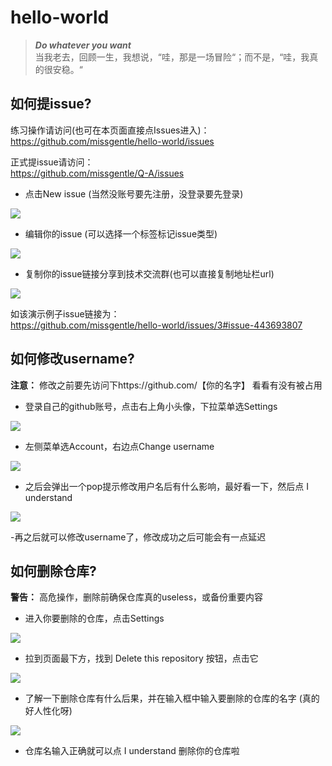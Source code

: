 # hello-world

 > ***Do whatever you want***    
 > 当我老去，回顾一生，我想说，“哇，那是一场冒险“；而不是，“哇，我真的很安稳。“
 
 
## 如何提issue?

练习操作请访问(也可在本页面直接点Issues进入)：    
 https://github.com/missgentle/hello-world/issues 
 
正式提issue请访问：    
 https://github.com/missgentle/Q-A/issues 


- 点击New issue (当然没账号要先注册，没登录要先登录)
<img src= "https://github.com/missgentle/hello-world/blob/master/stepsImg/1-1.png">
 
- 编辑你的issue (可以选择一个标签标记issue类型)
<img src= "https://github.com/missgentle/hello-world/blob/master/stepsImg/1-2.png">
 
- 复制你的issue链接分享到技术交流群(也可以直接复制地址栏url)
<img src= "https://github.com/missgentle/hello-world/blob/master/stepsImg/1-3.png">
 
如该演示例子issue链接为：    
 https://github.com/missgentle/hello-world/issues/3#issue-443693807 
 
 
 ## 如何修改username?
 
 **注意：** 修改之前要先访问下https://github.com/【你的名字】 看看有没有被占用

- 登录自己的github账号，点击右上角小头像，下拉菜单选Settings
<img src= "https://github.com/missgentle/hello-world/blob/master/stepsImg/2-1.png">

- 左侧菜单选Account，右边点Change username 
<img src= "https://github.com/missgentle/hello-world/blob/master/stepsImg/2-2.png">

- 之后会弹出一个pop提示修改用户名后有什么影响，最好看一下，然后点 I understand
<img src= "https://github.com/missgentle/hello-world/blob/master/stepsImg/2-3.png">

-再之后就可以修改username了，修改成功之后可能会有一点延迟

 ## 如何删除仓库?
 
  **警告：** 高危操作，删除前确保仓库真的useless，或备份重要内容
 
 - 进入你要删除的仓库，点击Settings
 <img src= "https://github.com/missgentle/hello-world/blob/master/stepsImg/3-1.png">
 
 - 拉到页面最下方，找到 Delete this repository 按钮，点击它
 <img src= "https://github.com/missgentle/hello-world/blob/master/stepsImg/3-2.png">
 
 - 了解一下删除仓库有什么后果，并在输入框中输入要删除的仓库的名字 (真的好人性化呀)
  <img src= "https://github.com/missgentle/hello-world/blob/master/stepsImg/3-3.png">
  
 - 仓库名输入正确就可以点 I understand 删除你的仓库啦
